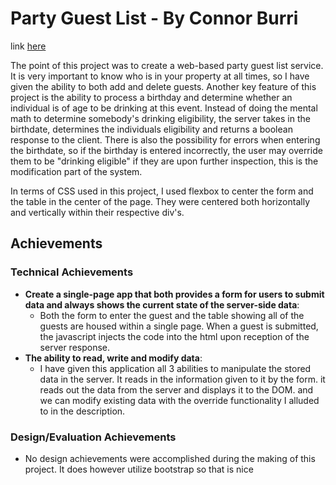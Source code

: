 # Party Guest List - By Connor Burri

link <a href="https://a2-cjburri.glitch.me/">here</a>

The point of this project was to create a web-based party guest list service. It is very important to know who is in your property at all times,
so I have given the ability to both add and delete guests. Another key feature of this project is the ability to process a birthday
and determine whether an individual is of age to be drinking at this event. Instead of doing the mental math to determine somebody's drinking 
eligibility, the server takes in the birthdate, determines the individuals eligibility and returns a boolean response to the client.
There is also the possibility for errors when entering the birthdate, so if the birthday is entered incorrectly, the user may override them
to be "drinking eligible" if they are upon further inspection, this is the modification part of the system. 

In terms of CSS used in this project, I used flexbox to center the form and the table in the center of the page. They were centered both horizontally
and vertically within their respective div's.

## Achievements

### Technical Achievements
- **Create a single-page app that both provides a form for users to submit data and always shows the current state of the server-side data**: 
    * Both the form to enter the guest
    and the table showing all of the guests are housed within a single page. When a guest is submitted, the javascript injects the code into the html upon reception of the server response.
- **The ability to read, write and modify data**: 
    * I have given this application all 3 abilities to manipulate the stored data in the server. It reads in the information
    given to it by the form. it reads out the data from the server and displays it to the DOM. and we can modify existing data with the override functionality I alluded to in the 
    description.

### Design/Evaluation Achievements
- No design achievements were accomplished during the making of this project. It does however utilize bootstrap so that is nice